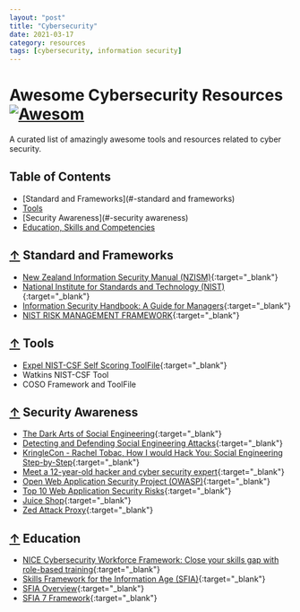 ```yaml
---
layout: "post"
title: "Cybersecurity"
date: 2021-03-17
category: resources
tags: [cybersecurity, information security]
---
```


# Awesome Cybersecurity Resources [![Awesom](https://cdn.rawgit.com/sindresorhus/awesome/d7305f38d29fed78fa85652e3a63e154dd8e8829/media/badge.svg)](https://github.com/sindresorhus/awesome)

A curated list of amazingly awesome tools and resources related to cyber security.

## Table of Contents

- [Standard and Frameworks](#-standard and frameworks)
- [Tools](#-tools)
- [Security Awareness](#-security awareness)
- [Education, Skills and Competencies](#-Education)

## [↑](#table-of-contents) Standard and Frameworks

- [New Zealand Information Security Manual (NZISM)](https://www.nzism.gcsb.govt.nz/){:target="\_blank"}
- [National Institute for Standards and Technology (NIST)](https://www.nist.gov/){:target="\_blank"}
- [Information Security Handbook: A Guide for Managers](https://nvlpubs.nist.gov/nistpubs/Legacy/SP/nistspecialpublication800-100.pdf){:target="\_blank"}
- [NIST RISK MANAGEMENT FRAMEWORK](https://csrc.nist.gov/csrc/media/projects/risk-management/documents/select/select_roles-and-responsibilities-step2.pdf){:target="\_blank"}

## [↑](#table-of-contents) Tools

- [Expel NIST-CSF Self Scoring ToolFile](https://expel.io/blog/how-to-get-started-with-the-nist-cybersecurity-framework-csf/){:target="\_blank"}
- Watkins NIST-CSF Tool
- COSO Framework and ToolFile

## [↑](#table-of-contents) Security Awareness

- [The Dark Arts of Social Engineering](https://www.youtube.com/watch?v=FvhkKwHjUVg){:target="\_blank"}
- [Detecting and Defending Social Engineering Attacks](https://www.youtube.com/watch?v=IQL8kaBReDQ&t=20s){:target="\_blank"}
- [KringleCon - Rachel Tobac, How I would Hack You: Social Engineering Step-by-Step](https://www.youtube.com/watch?v=L5J2PgGOLtE){:target="\_blank"}
- [Meet a 12-year-old hacker and cyber security expert](https://www.youtube.com/watch?v=7TpsYofbAPA){:target="\_blank"}
- [Open Web Application Security Project (OWASP)](https://owasp.org/){:target="\_blank"}
- [Top 10 Web Application Security Risks](https://owasp.org/www-project-top-ten/){:target="\_blank"}
- [Juice Shop](https://owasp.org/www-project-juice-shop/){:target="\_blank"}
- [Zed Attack Proxy](https://owasp.org/www-project-zap/){:target="\_blank"}

## [↑](#table-of-contents) Education

- [NICE Cybersecurity Workforce Framework: Close your skills gap with role-based training](https://www.youtube.com/watch?v=ZW__T7PIHr4){:target="\_blank"}
- [Skills Framework for the Information Age (SFIA)](https://sfia-online.org/en){:target="\_blank"}
- [SFIA Overview](https://www.youtube.com/watch?v=6io-T8NMhJw){:target="\_blank"}
- [SFIA 7 Framework](https://eitonline.eit.ac.nz/pluginfile.php/2878778/mod_resource/content/1/sfisref.7.20200511.en.pdf){:target="\_blank"}
